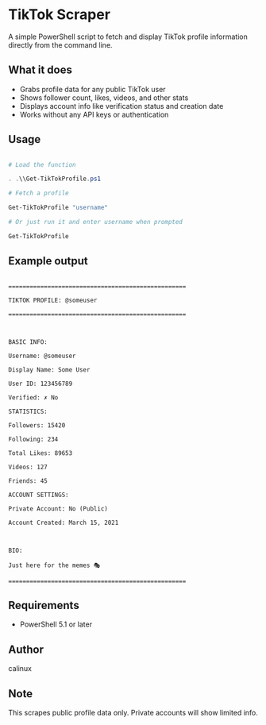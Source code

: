 # TikTok Scraper

A simple PowerShell script to fetch and display TikTok profile information directly from the command line.

## What it does

- Grabs profile data for any public TikTok user
- Shows follower count, likes, videos, and other stats
- Displays account info like verification status and creation date
- Works without any API keys or authentication

## Usage

```powershell

# Load the function

. .\\Get-TikTokProfile.ps1

# Fetch a profile

Get-TikTokProfile "username"

# Or just run it and enter username when prompted

Get-TikTokProfile

```

## Example output

```

==================================================

TIKTOK PROFILE: @someuser

==================================================



BASIC INFO:

Username: @someuser

Display Name: Some User

User ID: 123456789

Verified: ✗ No

STATISTICS:

Followers: 15420

Following: 234

Total Likes: 89653

Videos: 127

Friends: 45

ACCOUNT SETTINGS:

Private Account: No (Public)

Account Created: March 15, 2021



BIO:

Just here for the memes 🎭

==================================================

```

## Requirements

- PowerShell 5.1 or later

## Author

calinux

## Note

This scrapes public profile data only. Private accounts will show limited info.


